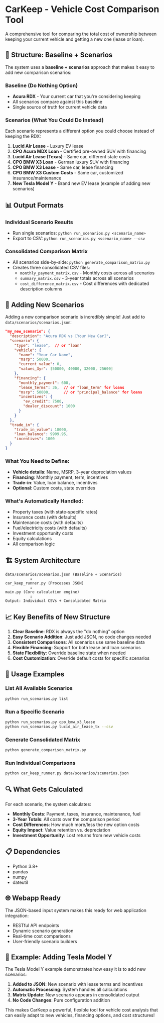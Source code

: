 # CarKeep - Vehicle Cost Comparison Tool

A comprehensive tool for comparing the total cost of ownership between keeping your current vehicle and getting a new one (lease or loan).

## 🚗 **Structure: Baseline + Scenarios**

The system uses a **baseline + scenarios** approach that makes it easy to add new comparison scenarios:

### **Baseline (Do Nothing Option)**
- **Acura RDX** - Your current car that you're considering keeping
- All scenarios compare against this baseline
- Single source of truth for current vehicle data

### **Scenarios (What You Could Do Instead)**
Each scenario represents a different option you could choose instead of keeping the RDX:

1. **Lucid Air Lease** - Luxury EV lease
2. **CPO Acura MDX Loan** - Certified pre-owned SUV with financing
3. **Lucid Air Lease (Texas)** - Same car, different state costs
4. **CPO BMW X3 Loan** - German luxury SUV with financing
5. **CPO BMW X3 Lease** - Same car, lease financing
6. **CPO BMW X3 Custom Costs** - Same car, customized insurance/maintenance
7. **New Tesla Model Y** - Brand new EV lease (example of adding new scenarios)

## 📊 **Output Formats**

### **Individual Scenario Results**
- Run single scenarios: `python run_scenarios.py <scenario_name>`
- Export to CSV: `python run_scenarios.py <scenario_name> --csv`

### **Consolidated Comparison Matrix**
- All scenarios side-by-side: `python generate_comparison_matrix.py`
- Creates three consolidated CSV files:
  - `monthly_payment_matrix.csv` - Monthly costs across all scenarios
  - `summary_matrix.csv` - 3-year totals across all scenarios  
  - `cost_difference_matrix.csv` - Cost differences with dedicated description columns

## 🔧 **Adding New Scenarios**

Adding a new comparison scenario is incredibly simple! Just add to `data/scenarios/scenarios.json`:

```json
"my_new_scenario": {
  "description": "Acura RDX vs [Your New Car]",
  "scenario": {
    "type": "lease",  // or "loan"
    "vehicle": {
      "name": "Your Car Name",
      "msrp": 50000,
      "current_value": 0,
      "values_3yr": [50000, 40000, 32000, 25600]
    },
    "financing": {
      "monthly_payment": 600,
      "lease_terms": 36,  // or "loan_term" for loans
      "msrp": 50000,      // or "principal_balance" for loans
      "incentives": {
        "ev_credit": 7500,
        "dealer_discount": 1000
      }
    }
  },
  "trade_in": {
    "trade_in_value": 18000,
    "loan_balance": 9909.95,
    "incentives": 1000
  }
}
```

### **What You Need to Define:**
- **Vehicle details**: Name, MSRP, 3-year depreciation values
- **Financing**: Monthly payment, term, incentives
- **Trade-in**: Value, loan balance, incentives
- **Optional**: Custom costs, state overrides

### **What's Automatically Handled:**
- Property taxes (with state-specific rates)
- Insurance costs (with defaults)
- Maintenance costs (with defaults)
- Fuel/electricity costs (with defaults)
- Investment opportunity costs
- Equity calculations
- All comparison logic

## 🏗️ **System Architecture**

```
data/scenarios/scenarios.json (Baseline + Scenarios)
           ↓
car_keep_runner.py (Processes JSON)
           ↓
main.py (Core calculation engine)
           ↓
Output: Individual CSVs + Consolidated Matrix
```

## 📈 **Key Benefits of New Structure**

1. **Clear Baseline**: RDX is always the "do nothing" option
2. **Easy Scenario Addition**: Just add JSON, no code changes needed
3. **Consistent Comparisons**: All scenarios use same baseline data
4. **Flexible Financing**: Support for both lease and loan scenarios
5. **State Flexibility**: Override baseline state when needed
6. **Cost Customization**: Override default costs for specific scenarios

## 🚀 **Usage Examples**

### **List All Available Scenarios**
```bash
python run_scenarios.py list
```

### **Run a Specific Scenario**
```bash
python run_scenarios.py cpo_bmw_x3_lease
python run_scenarios.py lucid_air_lease_tx --csv
```

### **Generate Consolidated Matrix**
```bash
python generate_comparison_matrix.py
```

### **Run Individual Comparisons**
```bash
python car_keep_runner.py data/scenarios/scenarios.json
```

## 🔍 **What Gets Calculated**

For each scenario, the system calculates:

- **Monthly Costs**: Payment, taxes, insurance, maintenance, fuel
- **3-Year Totals**: All costs over the comparison period
- **Cost Differences**: How much more/less the new option costs
- **Equity Impact**: Value retention vs. depreciation
- **Investment Opportunity**: Lost returns from new vehicle costs

## 📋 **Dependencies**

- Python 3.8+
- pandas
- numpy
- dateutil

## 🌐 **Webapp Ready**

The JSON-based input system makes this ready for web application integration:
- RESTful API endpoints
- Dynamic scenario generation
- Real-time cost comparisons
- User-friendly scenario builders

## 📝 **Example: Adding Tesla Model Y**

The Tesla Model Y example demonstrates how easy it is to add new scenarios:

1. **Added to JSON**: New scenario with lease terms and incentives
2. **Automatic Processing**: System handles all calculations
3. **Matrix Update**: New scenario appears in consolidated output
4. **No Code Changes**: Pure configuration addition

This makes CarKeep a powerful, flexible tool for vehicle cost analysis that can easily adapt to new vehicles, financing options, and cost structures!
